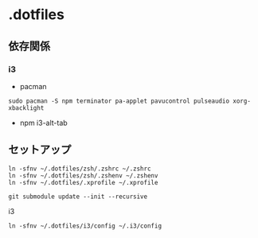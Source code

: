 # .dotfiles
## 依存関係
### i3
* pacman
```
sudo pacman -S npm terminator pa-applet pavucontrol pulseaudio xorg-xbacklight
```
* npm
i3-alt-tab

## セットアップ
```
ln -sfnv ~/.dotfiles/zsh/.zshrc ~/.zshrc
ln -sfnv ~/.dotfiles/zsh/.zshenv ~/.zshenv
ln -sfnv ~/.dotfiles/.xprofile ~/.xprofile
```
```
git submodule update --init --recursive
```

i3
```
ln -sfnv ~/.dotfiles/i3/config ~/.i3/config
```
